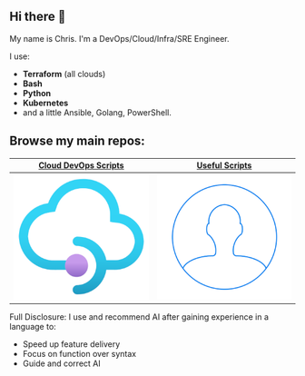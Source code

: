 ## Hi there 👋

My name is Chris. I'm a DevOps/Cloud/Infra/SRE Engineer.

I use:
- **Terraform** (all clouds)
- **Bash**
- **Python**
- **Kubernetes**
- and a little Ansible, Golang, PowerShell.

## Browse my main repos:

| [**Cloud DevOps Scripts**](https://github.com/chrisbuckleycode/cloud-devops-scripts)                  | [**Useful Scripts**](https://github.com/chrisbuckleycode/usefulscripts)                  |
| ----------------------- | ----------------------- |
| [![Cloud DevOps Scripts](cloud.png)](https://github.com/chrisbuckleycode/cloud-devops-scripts) | [![Useful Scripts](user.png)](https://github.com/chrisbuckleycode/usefulscripts) |



Full Disclosure: I use and recommend AI after gaining experience in a language to:
- Speed up feature delivery
- Focus on function over syntax
- Guide and correct AI
